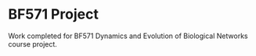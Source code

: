 # BF571 Project

Work completed for BF571 Dynamics and Evolution of Biological Networks course project.
